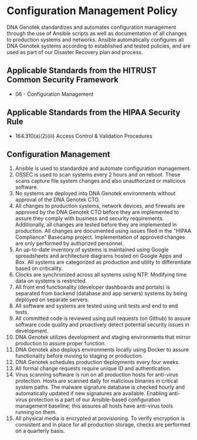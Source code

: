 # Configuration Management Policy

DNA Genotek standardizes and automates configuration management through the use of Ansible scripts as well as documentation of all changes to production systems and networks. Ansible automatically configures all DNA Genotek systems according to established and tested policies, and are used as part of our Disaster Recovery plan and process.

## Applicable Standards from the HITRUST Common Security Framework

* 06 - Configuration Management

## Applicable Standards from the HIPAA Security Rule

* 164.310(a)(2)(iii) Access Control & Validation Procedures

## Configuration Management

1. Ansible is used to standardize and automate configuration management.
2. OSSEC is used to scan systems every 2 hours and on reboot. These scans capture file system changes and also unauthorized or malicious software.
3. No systems are deployed into DNA Genotek environments without approval of the DNA Genotek CTO.
4. All changes to production systems, network devices, and firewalls are approved by the DNA Genotek CTO before they are implemented to assure they comply with business and security requirements. Additionally, all changes are tested before they are implemented in production. All changes are documented using issues filed in the "HIPAA Compliance" Basecamp project. Implementation of approved changes are only performed by authorized personnel.
5. An up-to-date inventory of systems is maintained using Google spreadsheets and architecture diagrams hosted on Google Apps and Box. All systems are categorized as production and utility to differentiate based on criticality.
6. Clocks are synchronized across all systems using NTP. Modifying time data on systems is restricted.
7. All front end functionality (developer dashboards and portals) is separated from backend (database and app servers) systems by being deployed on separate servers.
8. All software and systems are tested using unit tests and end to end tests.
9. All committed code is reviewed using pull requests (on Github) to assure software code quality and proactively detect potential security issues in development.
10. DNA Genotek utilizes development and staging environments that mirror production to assure proper function.
11. DNA Genotek also deploys environments locally using Docker to assure functionality before moving to staging or production.
12. DNA Genotek schedules production deployments every four weeks.
13. All formal change requests require unique ID and authentication.
14. Virus scanning software is run on all production hosts for anti-virus protection. Hosts are scanned daily for malicious binaries in critical system paths. The malware signature database is checked hourly and automatically updated if new signatures are available. Enabling anti-virus protection is a part of our Ansible-based configuration management baseline; this assures all hosts have anti-virus tools running on them.
15. All physical media is encrypted at provisioning. To verify encryption is consistent and in place for all production storage, checks are performed on a quarterly basis.
